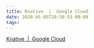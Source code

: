 ```yaml
---
title: Knative  |  Google Cloud
date: 2020-05-05T20:50:53-00:00
tags:
---
```


[Knative  |  Google Cloud](https://cloud.google.com/knative/?utm_source=google&utm_medium=cpc&utm_campaign=na-US-all-en-dr-skws-all-all-trial-p-dr-1008076&utm_content=text-ad-none-any-DEV_c-CRE_286783897110-ADGP_Hybrid+%7C+AW+SEM+%7C+SKWS+%7C+US+%7C+en+%7C+PHR+~+Compute+~+Knative+~+Knative-KWID_43700035076139226-kwd-475950412943&utm_term=KW_knative-ST_Knative&gclid=EAIaIQobChMI_Orus8yd6QIVHz2tBh0KtQNTEAAYASAAEgK0avD_BwE)
